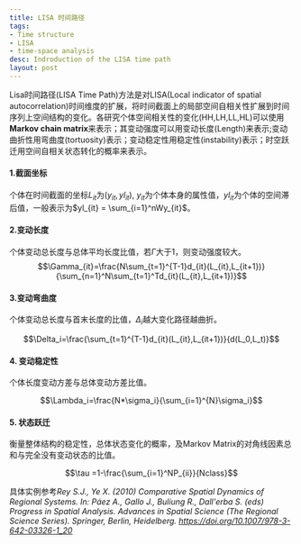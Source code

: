 ```yaml
---
title: LISA 时间路径
tags:
- Time structure
- LISA
- time-space analysis
desc: Indroduction of the LISA time path
layout: post
---
```


Lisa时间路径(LISA Time Path)方法是对LISA(Local indicator of spatial autocorrelation)时间维度的扩展，将时间截面上的局部空间自相关性扩展到时间序列上空间结构的变化。各研究个体空间相关性的变化(HH,LH,LL,HL)可以使用**Markov chain matrix**来表示；其变动强度可以用变动长度(Length)来表示;变动曲折性用弯曲度(tortuosity)表示；变动稳定性用稳定性(instability)表示；时空跃迁用空间自相关状态转化的概率来表示。

#### 1.截面坐标

个体在时间截面的坐标$L_{it}$为$(y_{it}, yl_{it})$, $y_{it}$为个体本身的属性值，$yl_{it}$为个体的空间滞后值，一般表示为$yl_{it} = \sum_{i=1}^nWy_{it}$。

#### 2.变动长度

个体变动总长度与总体平均长度比值，若$\Gamma$大于1，则变动强度较大。
$$\Gamma_{it}=\frac{N\sum_{t=1}^{T-1}d_{it}(L_{it},L_{it+1})}{\sum_{n=1}^N\sum_{t=1}^Td_{it}(L_{it},L_{it+1})}$$ 

#### 3.变动弯曲度

个体变动总长度与首末长度的比值，$\Delta_i$越大变化路径越曲折。

$$\Delta_i=\frac{\sum_{t=1}^{T-1}d_{it}(L_{it},L_{it+1})}{d(L_0,L_t)}$$

#### 4. 变动稳定性

个体长度变动方差与总体变动方差比值。

$$\Lambda_i=\frac{N*\sigma_i}{\sum_{i=1}^{N}\sigma_i}$$

#### 5. 状态跃迁

衡量整体结构的稳定性，总体状态变化的概率，及Markov Matrix的对角线因素总和与完全没有变动状态的比值。

$$\tau =1-\frac{\sum_{i=1}^NP_{ii}}{Nclass}$$

具体实例参考*Rey S.J., Ye X. (2010) Comparative Spatial Dynamics of Regional Systems. In: Páez A., Gallo J., Buliung R., Dall'erba S. (eds) Progress in Spatial Analysis. Advances in Spatial Science (The Regional Science Series). Springer, Berlin, Heidelberg. https://doi.org/10.1007/978-3-642-03326-1_20*